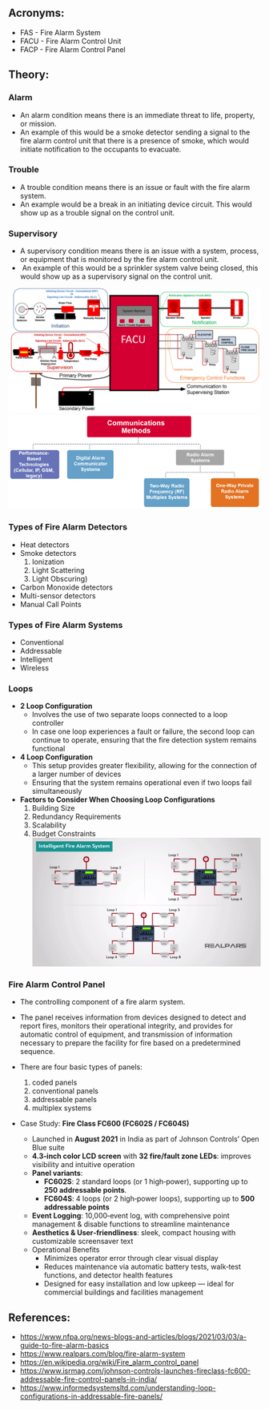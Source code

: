 ## Acronyms:
- FAS - Fire Alarm System
- FACU - Fire Alarm Control Unit
- FACP - Fire Alarm Control Panel

## Theory:
### Alarm
- An alarm condition means there is an immediate threat to life, property, or mission. 
- An example of this would be a smoke detector sending a signal to the fire alarm control unit that there is a presence of smoke, which would initiate notification to the occupants to evacuate.

### Trouble
- A trouble condition means there is an issue or fault with the fire alarm system. 
- An example would be a break in an initiating device circuit. This would show up as a trouble signal on the control unit.

### Supervisory
- A supervisory condition means there is an issue with a system, process, or equipment that is monitored by the fire alarm control unit.
-  An example of this would be a sprinkler system valve being closed, this would show up as a supervisory signal on the control unit.

![Pasted image 20250622105120.png](Media/Pasted%20image%2020250622105120.png)![Pasted image 20250622105231.png](Media/Pasted%20image%2020250622105231.png)
### Types of Fire Alarm Detectors
- Heat detectors
- Smoke detectors 
	1. Ionization
	2. Light Scattering
	3. Light Obscuring)
- Carbon Monoxide detectors
- Multi-sensor detectors
- Manual Call Points

### Types of Fire Alarm Systems
- Conventional
- Addressable
- Intelligent
- Wireless

### Loops
- **2 Loop Configuration**
	- Involves the use of two separate loops connected to a loop controller
	- In case one loop experiences a fault or failure, the second loop can continue to operate, ensuring that the fire detection system remains functional
- **4 Loop Configuration**
	- This setup provides greater flexibility, allowing for the connection of a larger number of devices 
	- Ensuring that the system remains operational even if two loops fail simultaneously
- **Factors to Consider When Choosing Loop Configurations**
	1. Building Size
	2. Redundancy Requirements
	3. Scalability
	4. Budget Constraints
![Pasted image 20250622113549.png](Media/Pasted%20image%2020250622113549.png)
### Fire Alarm Control Panel
- The controlling component of a fire alarm system. 
- The panel receives information from devices designed to detect and report fires, monitors their operational integrity, and provides for automatic control of equipment, and transmission of information necessary to prepare the facility for fire based on a predetermined sequence.
- There are four basic types of panels: 
	1. coded panels
	2. conventional panels
	3. addressable panels
	4. multiplex systems

- Case Study: **Fire Class FC600 (FC602S / FC604S)**
	- Launched in **August 2021** in India as part of Johnson Controls’ Open Blue suite
	- **4.3‑inch color LCD screen** with **32 fire/fault zone LEDs**: improves visibility and intuitive operation
	- **Panel variants**:
		- **FC602S**: 2 standard loops (or 1 high‑power), supporting up to **250 addressable points**.
		- **FC604S**: 4 loops (or 2 high‑power loops), supporting up to **500 addressable points**
	- **Event Logging**: 10,000‑event log, with comprehensive point management & disable functions to streamline maintenance
	- **Aesthetics & User‑friendliness**: sleek, compact housing with customizable screensaver text
	- Operational Benefits
		- Minimizes operator error through clear visual display
		- Reduces maintenance via automatic battery tests, walk‑test functions, and detector health features
		- Designed for easy installation and low upkeep — ideal for commercial buildings and facilities management

## References:
- https://www.nfpa.org/news-blogs-and-articles/blogs/2021/03/03/a-guide-to-fire-alarm-basics
- https://www.realpars.com/blog/fire-alarm-system
- https://en.wikipedia.org/wiki/Fire_alarm_control_panel
- https://www.isrmag.com/johnson-controls-launches-fireclass-fc600-addressable-fire-control-panels-in-india/
- https://www.informedsystemsltd.com/understanding-loop-configurations-in-addressable-fire-panels/
